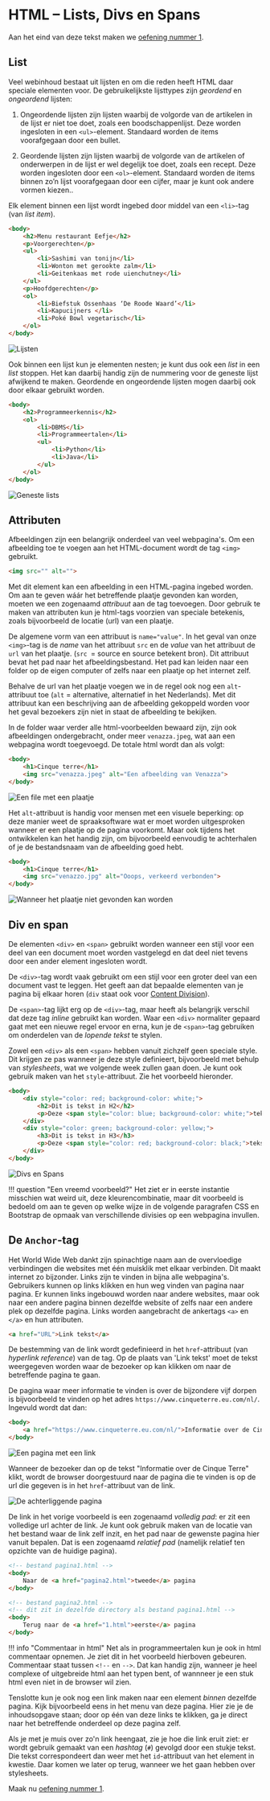 # HTML – Lists, Divs en Spans

Aan het eind van deze tekst maken we [oefening nummer 1](../oefeningen/wk1oefening1.md).

## List

Veel webinhoud bestaat uit lijsten en om die reden heeft HTML daar speciale elementen voor. De gebruikelijkste lijsttypes zijn *geordend* en *ongeordend* lijsten:

1.	Ongeordende lijsten zijn lijsten waarbij de volgorde van de artikelen in de lijst er niet toe doet, zoals een boodschappenlijst. Deze worden ingesloten in een `<ul>`-element. Standaard worden de items voorafgegaan door een bullet.

2.	Geordende lijsten zijn lijsten waarbij de volgorde van de artikelen of onderwerpen in de lijst er wel degelijk toe doet, zoals een recept. Deze worden ingesloten door een `<ol>`-element. Standaard worden de items binnen zo’n lijst voorafgegaan door een cijfer, maar je kunt ook andere vormen kiezen..

Elk element binnen een lijst wordt ingebed door middel van een `<li>`-tag (van *list item*).

```html
<body>
    <h2>Menu restaurant Eefje</h2>
    <p>Voorgerechten</p>
    <ul>
        <li>Sashimi van tonijn</li>
        <li>Wonton met gerookte zalm</li>
        <li>Geitenkaas met rode uienchutney</li>
    </ul>
    <p>Hoofdgerechten</p>
    <ol>
        <li>Biefstuk Ossenhaas ‘De Roode Waard’</li>
        <li>Kapucijners </li>
        <li>Poké Bowl vegetarisch</li>
    </ol>
</body>
```

![Lijsten](imgs/lists.png)

Ook binnen een lijst kun je elementen nesten; je kunt dus ook een *list* in een *list* stoppen. Het kan daarbij handig zijn de nummering voor de geneste lijst afwijkend te maken. Geordende en ongeordende lijsten mogen daarbij ook door elkaar gebruikt worden.

```html
<body>
    <h2>Programmeerkennis</h2>
    <ol>
        <li>DBMS</li>
        <li>Programmeertalen</li>
        <ul>
            <li>Python</li>
            <li>Java</li>
        </ul>
    </ol>
</body>
```

![Geneste lists](imgs/geneste_lists.png)

## Attributen

Afbeeldingen zijn een belangrijk onderdeel van veel webpagina's. Om een afbeelding toe te voegen aan het HTML-document wordt de tag `<img>` gebruikt.

```html
<img src="" alt="">
```

Met dit element kan een afbeelding in een HTML-pagina ingebed worden. Om aan te geven wáár het betreffende plaatje gevonden kan worden, moeten we een zogenaamd *attribuut* aan de tag toevoegen. Door gebruik te maken van attributen kun je html-tags voorzien van speciale betekenis, zoals bijvoorbeeld de locatie (url) van een plaatje.

De algemene vorm van een attribuut is `name="value"`. In het geval van onze `<img>`-tag is de *name* van het attribuut `src` en de *value* van het attribuut de `url` van het plaatje. (`src `= source en source betekent bron). Dit attribuut bevat het pad naar het afbeeldingsbestand. Het pad kan leiden naar een folder op de eigen computer of zelfs naar een plaatje op het internet zelf.

Behalve de url van het plaatje voegen we in de regel ook nog een `alt`-attribuut toe (`alt` = alternative, alternatief in het Nederlands). Met dit attribuut kan een beschrijving aan de afbeelding gekoppeld worden voor het geval bezoekers zijn niet in staat de afbeelding te bekijken.

In de folder waar verder alle html-voorbeelden bewaard zijn, zijn ook afbeeldingen ondergebracht, onder meer `venazza.jpeg`, wat aan een webpagina wordt toegevoegd. De totale html wordt dan als volgt:

```html
<body>
    <h1>Cinque terre</h1>
    <img src="venazza.jpeg" alt="Een afbeelding van Venazza">
</body>
```
![Een file met een plaatje](imgs/venazza.png)

Het `alt`-attribuut is handig voor mensen met een visuele beperking: op deze manier weet de spraaksoftware wat er moet worden uitgesproken wanneer er een plaatje op de pagina voorkomt. Maar ook tijdens het ontwikkelen kan het handig zijn, om bijvoorbeeld eenvoudig te achterhalen of je de bestandsnaam van de afbeelding goed hebt.

```html
<body>
    <h1>Cinque terre</h1>
    <img src="venazzo.jpg" alt="Ooops, verkeerd verbonden">
</body>
```

![Wanneer het plaatje niet gevonden kan worden](imgs/verkeerd_verbonden.png)

## Div en span

De elementen `<div>` en `<span>` gebruikt worden wanneer een stijl voor een deel van een document moet worden vastgelegd en dat deel niet tevens door een ander element ingesloten wordt.

De `<div>`-tag wordt vaak gebruikt om een stijl voor een groter deel van een document vast te leggen. Het geeft aan dat bepaalde elementen van je pagina bij elkaar horen (`div` staat ook voor [Content Division](https://developer.mozilla.org/en-US/docs/Web/HTML/Element/div)).

De `<span>`-tag lijkt erg op de `<div>`-tag, maar heeft als belangrijk verschil dat deze tag *inline* gebruikt kan worden. Waar een `<div>` normaliter gepaard gaat met een nieuwe regel ervoor en erna, kun je de `<span>`-tag gebruiken om onderdelen van de *lopende tekst* te stylen.

Zowel een `<div>` als een `<span>` hebben vanuit zichzelf geen speciale style. Dit krijgen ze pas wanneer je deze style definieert, bijvoorbeeld met behulp van *stylesheets*, wat we volgende week zullen gaan doen. Je kunt ook gebruik maken van het `style`-attribuut. Zie het voorbeeld hieronder.

```html
<body>
    <div style="color: red; background-color: white;">
        <h2>Dit is tekst in H2</h2>
        <p>Deze <span style="color: blue; background-color: white;">tekst</span> is ingesloten 	door het P element.</P>
    </div>
    <div style="color: green; background-color: yellow;">
        <h3>Dit is tekst in H3</h3>
        <p>Deze <span style="color: red; background-color: black;">tekst</span> is ingesloten 	door het P element.</P>
    </div>
</body>
```

![Divs en Spans](imgs/div_span.png)

!!! question "Een vreemd voorbeeld?"
    Het ziet er in eerste instantie misschien wat weird uit, deze kleurencombinatie, maar dit voorbeeld is bedoeld om aan te geven op welke wijze in de volgende paragrafen CSS en Bootstrap de opmaak van verschillende divisies op een webpagina invullen.

## De `Anchor`-tag

Het World Wide Web dankt zijn spinachtige naam aan de overvloedige verbindingen die websites met één muisklik met elkaar verbinden. Dit maakt internet zo bijzonder. Links zijn te vinden in bijna alle webpagina's. Gebruikers kunnen op links klikken en hun weg vinden van pagina naar pagina. Er kunnen links ingebouwd worden naar andere websites, maar ook naar een andere pagina binnen dezelfde website of zelfs naar een andere plek op dezelfde pagina. Links worden aangebracht de ankertags `<a>` en `</a>` en hun attributen.

```html
<a href="URL">Link tekst</a>
```

De bestemming van de link wordt gedefinieerd in het `href`-attribuut (van *hyperlink reference*) van de tag. Op de plaats van 'Link tekst' moet de tekst weergegeven worden waar de bezoeker op kan klikken om naar de betreffende pagina te gaan.

De pagina waar meer informatie te vinden is over de bijzondere vijf dorpen is bijvoorbeeld te vinden op het adres `https://www.cinqueterre.eu.com/nl/`. Ingevuld wordt dat dan:

```html
<body>
    <a href="https://www.cinqueterre.eu.com/nl/">Informatie over de Cinque Terre</a>
</body>
```

![Een pagina met een link](imgs/link.png)

Wanneer de bezoeker dan op de tekst "Informatie over de Cinque Terre" klikt, wordt de browser doorgestuurd naar de pagina die te vinden is op de url die gegeven is in het `href`-attribuut van de link.

![De achterliggende pagina](imgs/cinque_terre.png)

De link in het vorige voorbeeld is een zogenaamd *volledig pad*: er zit een volledige url achter de link. Je kunt ook gebruik maken van de locatie van het bestand waar de link zelf inzit, en het pad naar de gewenste pagina hier vanuit bepalen. Dat is een zogenaamd *relatief pad* (namelijk relatief ten opzichte van de huidige pagina).

```html
<!-- bestand pagina1.html -->
<body>
    Naar de <a href="pagina2.html">tweede</a> pagina
</body>
```

```html
<!-- bestand pagina2.html -->
<!-- dit zit in dezelfde directory als bestand pagina1.html -->
<body>
    Terug naar de <a href="1.html">eerste</a> pagina
</body>
```

!!! info "Commentaar in html"
    Net als in programmeertalen kun je ook in html commentaar opnemen. Je ziet dit in het voorbeeld hierboven gebeuren. Commentaar staat tussen `<!--` en `-->`. Dat kan handig zijn, wanneer je heel complexe of uitgebreide html aan het typen bent, of wannneer je een stuk html even niet in de browser wil zien.

Tenslotte kun je ook nog een link maken naar een element *binnen* dezelfde pagina. Kijk bijvoorbeeld eens in het menu van deze pagina. Hier zie je de inhoudsopgave staan; door op één van deze links te klikken, ga je direct naar het betreffende onderdeel op deze pagina zelf.

Als je met je muis over zo'n link heengaat, zie je hoe die link eruit ziet: er wordt gebruik gemaakt van een *hashtag* (`#`) gevolgd door een stukje tekst. Die tekst correspondeert dan weer met het `id`-attribuut van het element in kwestie. Daar komen we later op terug, wanneer we het gaan hebben over stylesheets.

Maak nu [oefening nummer 1](../oefeningen/wk1oefening1.md).